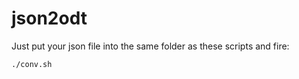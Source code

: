 # json2odt

Just put your json file into the same folder as these scripts and fire:
```bash
./conv.sh
```
